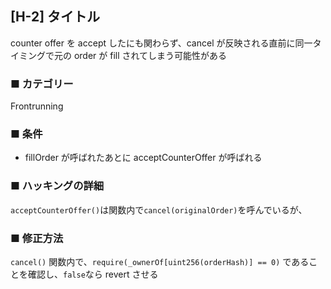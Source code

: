 ## [H-2] タイトル

counter offer を accept したにも関わらず、cancel が反映される直前に同一タイミングで元の order が fill されてしまう可能性がある

### ■ カテゴリー

Frontrunning

### ■ 条件

- fillOrder が呼ばれたあとに acceptCounterOffer が呼ばれる

### ■ ハッキングの詳細

`acceptCounterOffer()`は関数内で`cancel(originalOrder)`を呼んでいるが、

### ■ 修正方法

`cancel()` 関数内で、`require(_ownerOf[uint256(orderHash)] == 0)` であることを確認し、`false`なら revert させる
